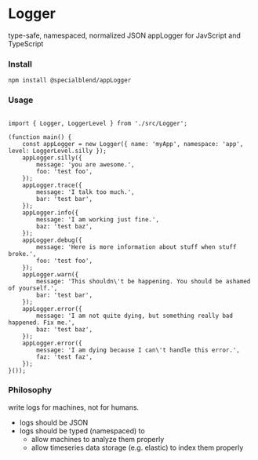 # Logger

type-safe, namespaced, normalized JSON appLogger for JavScript and TypeScript

### Install

`npm install @specialblend/appLogger`

### Usage

```

import { Logger, LoggerLevel } from './src/Logger';

(function main() {
    const appLogger = new Logger({ name: 'myApp', namespace: 'app', level: LoggerLevel.silly });
    appLogger.silly({
        message: 'you are awesome.',
        foo: 'test foo',
    });
    appLogger.trace({
        message: 'I talk too much.',
        bar: 'test bar',
    });
    appLogger.info({
        message: 'I am working just fine.',
        baz: 'test baz',
    });
    appLogger.debug({
        message: 'Here is more information about stuff when stuff broke.',
        foo: 'test foo',
    });
    appLogger.warn({
        message: 'This shouldn\'t be happening. You should be ashamed of yourself.',
        bar: 'test bar',
    });
    appLogger.error({
        message: 'I am not quite dying, but something really bad happened. Fix me.',
        baz: 'test baz',
    });
    appLogger.error({
        message: 'I am dying because I can\'t handle this error.',
        faz: 'test faz',
    });
}());

```

### Philosophy

write logs for machines, not for humans.

- logs should be JSON
- logs should be typed (namespaced) to 
  - allow machines to analyze them properly
  - allow timeseries data storage (e.g. elastic) to index them properly
